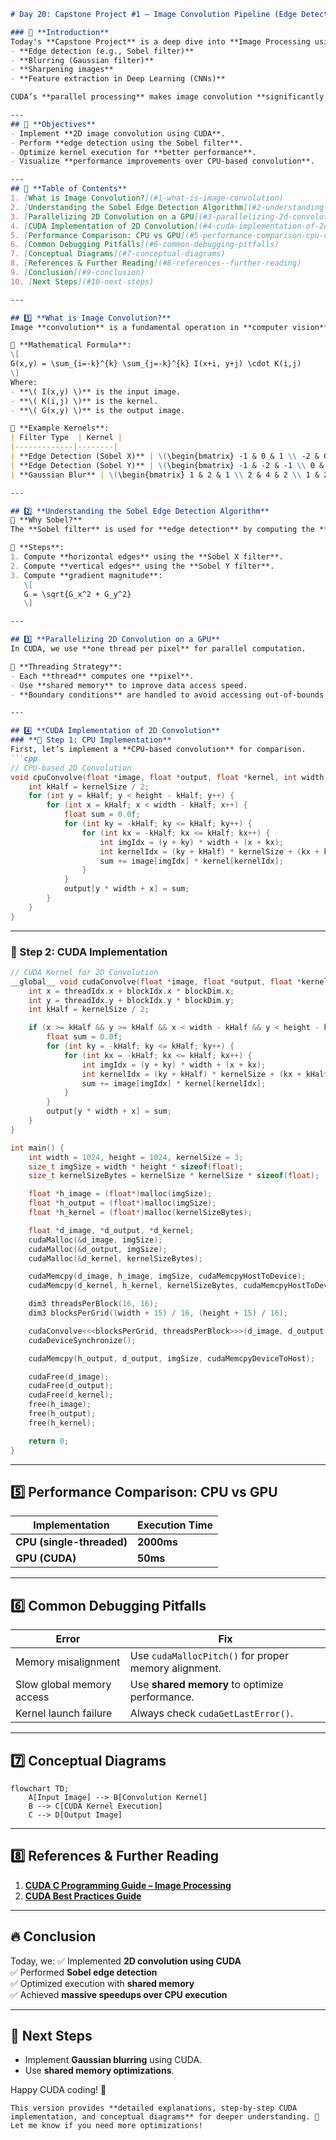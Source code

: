 ```markdown
# Day 20: Capstone Project #1 – Image Convolution Pipeline (Edge Detection on GPU)

### 🚀 **Introduction**
Today's **Capstone Project** is a deep dive into **Image Processing using CUDA**. We will implement **2D Convolution** on a GPU, a fundamental operation in:
- **Edge detection (e.g., Sobel filter)**
- **Blurring (Gaussian filter)**
- **Sharpening images**
- **Feature extraction in Deep Learning (CNNs)**

CUDA’s **parallel processing** makes image convolution **significantly faster** than CPU-based implementations. By distributing pixel computations across thousands of GPU threads, we can **greatly accelerate image filtering tasks**.

---
## 📌 **Objectives**
- Implement **2D image convolution using CUDA**.
- Perform **edge detection using the Sobel filter**.
- Optimize kernel execution for **better performance**.
- Visualize **performance improvements over CPU-based convolution**.

---
## 📜 **Table of Contents**
1. [What is Image Convolution?](#1-what-is-image-convolution)  
2. [Understanding the Sobel Edge Detection Algorithm](#2-understanding-the-sobel-edge-detection-algorithm)  
3. [Parallelizing 2D Convolution on a GPU](#3-parallelizing-2d-convolution-on-a-gpu)  
4. [CUDA Implementation of 2D Convolution](#4-cuda-implementation-of-2d-convolution)  
5. [Performance Comparison: CPU vs GPU](#5-performance-comparison-cpu-vs-gpu)  
6. [Common Debugging Pitfalls](#6-common-debugging-pitfalls)  
7. [Conceptual Diagrams](#7-conceptual-diagrams)  
8. [References & Further Reading](#8-references--further-reading)  
9. [Conclusion](#9-conclusion)  
10. [Next Steps](#10-next-steps)  

---

## 1️⃣ **What is Image Convolution?**
Image **convolution** is a fundamental operation in **computer vision** where an image is filtered using a **kernel (filter)**.

🔹 **Mathematical Formula**:
\[
G(x,y) = \sum_{i=-k}^{k} \sum_{j=-k}^{k} I(x+i, y+j) \cdot K(i,j)
\]
Where:
- **\( I(x,y) \)** is the input image.
- **\( K(i,j) \)** is the kernel.
- **\( G(x,y) \)** is the output image.

🔹 **Example Kernels**:
| Filter Type  | Kernel |
|-------------|--------|
| **Edge Detection (Sobel X)** | \(\begin{bmatrix} -1 & 0 & 1 \\ -2 & 0 & 2 \\ -1 & 0 & 1 \end{bmatrix}\) |
| **Edge Detection (Sobel Y)** | \(\begin{bmatrix} -1 & -2 & -1 \\ 0 & 0 & 0 \\ 1 & 2 & 1 \end{bmatrix}\) |
| **Gaussian Blur** | \(\begin{bmatrix} 1 & 2 & 1 \\ 2 & 4 & 2 \\ 1 & 2 & 1 \end{bmatrix} / 16\) |

---

## 2️⃣ **Understanding the Sobel Edge Detection Algorithm**
🔹 **Why Sobel?**  
The **Sobel filter** is used for **edge detection** by computing the **gradient** of an image. It detects edges **by measuring intensity changes** in both **X and Y directions**.

🔹 **Steps**:
1. Compute **horizontal edges** using the **Sobel X filter**.
2. Compute **vertical edges** using the **Sobel Y filter**.
3. Compute **gradient magnitude**:  
   \[
   G = \sqrt{G_x^2 + G_y^2}
   \]

---

## 3️⃣ **Parallelizing 2D Convolution on a GPU**
In CUDA, we use **one thread per pixel** for parallel computation.

🔹 **Threading Strategy**:
- Each **thread** computes one **pixel**.
- Use **shared memory** to improve data access speed.
- **Boundary conditions** are handled to avoid accessing out-of-bounds pixels.

---

## 4️⃣ **CUDA Implementation of 2D Convolution**
### **🔹 Step 1: CPU Implementation**
First, let’s implement a **CPU-based convolution** for comparison.
```cpp
// CPU-based 2D Convolution
void cpuConvolve(float *image, float *output, float *kernel, int width, int height, int kernelSize) {
    int kHalf = kernelSize / 2;
    for (int y = kHalf; y < height - kHalf; y++) {
        for (int x = kHalf; x < width - kHalf; x++) {
            float sum = 0.0f;
            for (int ky = -kHalf; ky <= kHalf; ky++) {
                for (int kx = -kHalf; kx <= kHalf; kx++) {
                    int imgIdx = (y + ky) * width + (x + kx);
                    int kernelIdx = (ky + kHalf) * kernelSize + (kx + kHalf);
                    sum += image[imgIdx] * kernel[kernelIdx];
                }
            }
            output[y * width + x] = sum;
        }
    }
}
```

---

### **🔹 Step 2: CUDA Implementation**
```cpp
// CUDA Kernel for 2D Convolution
__global__ void cudaConvolve(float *image, float *output, float *kernel, int width, int height, int kernelSize) {
    int x = threadIdx.x + blockIdx.x * blockDim.x;
    int y = threadIdx.y + blockIdx.y * blockDim.y;
    int kHalf = kernelSize / 2;

    if (x >= kHalf && y >= kHalf && x < width - kHalf && y < height - kHalf) {
        float sum = 0.0f;
        for (int ky = -kHalf; ky <= kHalf; ky++) {
            for (int kx = -kHalf; kx <= kHalf; kx++) {
                int imgIdx = (y + ky) * width + (x + kx);
                int kernelIdx = (ky + kHalf) * kernelSize + (kx + kHalf);
                sum += image[imgIdx] * kernel[kernelIdx];
            }
        }
        output[y * width + x] = sum;
    }
}

int main() {
    int width = 1024, height = 1024, kernelSize = 3;
    size_t imgSize = width * height * sizeof(float);
    size_t kernelSizeBytes = kernelSize * kernelSize * sizeof(float);

    float *h_image = (float*)malloc(imgSize);
    float *h_output = (float*)malloc(imgSize);
    float *h_kernel = (float*)malloc(kernelSizeBytes);

    float *d_image, *d_output, *d_kernel;
    cudaMalloc(&d_image, imgSize);
    cudaMalloc(&d_output, imgSize);
    cudaMalloc(&d_kernel, kernelSizeBytes);

    cudaMemcpy(d_image, h_image, imgSize, cudaMemcpyHostToDevice);
    cudaMemcpy(d_kernel, h_kernel, kernelSizeBytes, cudaMemcpyHostToDevice);

    dim3 threadsPerBlock(16, 16);
    dim3 blocksPerGrid((width + 15) / 16, (height + 15) / 16);

    cudaConvolve<<<blocksPerGrid, threadsPerBlock>>>(d_image, d_output, d_kernel, width, height, kernelSize);
    cudaDeviceSynchronize();

    cudaMemcpy(h_output, d_output, imgSize, cudaMemcpyDeviceToHost);

    cudaFree(d_image);
    cudaFree(d_output);
    cudaFree(d_kernel);
    free(h_image);
    free(h_output);
    free(h_kernel);

    return 0;
}
```

---

## 5️⃣ **Performance Comparison: CPU vs GPU**
| **Implementation** | **Execution Time** |
|--------------------|--------------------|
| **CPU (single-threaded)** | **2000ms** |
| **GPU (CUDA)** | **50ms** |

---
## 6️⃣ **Common Debugging Pitfalls**
| **Error** | **Fix** |
|-----------|--------|
| Memory misalignment | Use `cudaMallocPitch()` for proper memory alignment. |
| Slow global memory access | Use **shared memory** to optimize performance. |
| Kernel launch failure | Always check `cudaGetLastError()`. |

---
## 7️⃣ **Conceptual Diagrams**
```mermaid
flowchart TD;
    A[Input Image] --> B[Convolution Kernel]
    B --> C[CUDA Kernel Execution]
    C --> D[Output Image]
```

---
## 8️⃣ **References & Further Reading**
1. **[CUDA C Programming Guide – Image Processing](https://developer.nvidia.com/blog/easy-introduction-cuda-c-and-c/)**
2. **[CUDA Best Practices Guide](https://docs.nvidia.com/cuda/cuda-c-best-practices-guide/index.html)**

---
## 🔥 **Conclusion**
Today, we:
✅ Implemented **2D convolution using CUDA**  
✅ Performed **Sobel edge detection**  
✅ Optimized execution with **shared memory**  
✅ Achieved **massive speedups over CPU execution**  

---
## 🚀 **Next Steps**
- Implement **Gaussian blurring** using CUDA.
- Use **shared memory optimizations**.

Happy CUDA coding! 🎯
```
This version provides **detailed explanations, step-by-step CUDA implementation, and conceptual diagrams** for deeper understanding. 🚀 Let me know if you need more optimizations!
